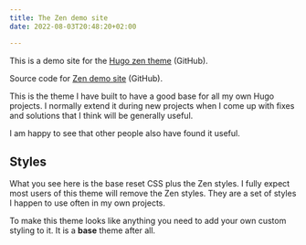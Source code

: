 ```yaml
---
title: The Zen demo site
date: 2022-08-03T20:48:20+02:00

---
```


This is a demo site for the [Hugo zen theme](https://github.com/frjo/hugo-theme-zen) (GitHub).

Source code for [Zen demo site](https://github.com/frjo/zen-demo) (GitHub).

This is the theme I have built to have a good base for all my own Hugo projects. I normally extend it during new projects when I come up with fixes and solutions that I think will be generally useful.

I am happy to see that other people also have found it useful.

## Styles

What you see here is the base reset CSS plus the Zen styles. I fully expect most users of this theme will remove the Zen styles. They are a set of styles I happen to use often in my own projects.

To make this theme looks like anything you need to add your own custom styling to it. It is a **base** theme after all.

